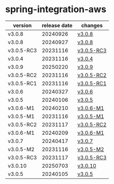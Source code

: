 # spring-integration-aws	


|version|release date|changes|
|---|---|---|
|v3.0.8|20240926|[v3.0.8](./v3.0.8-20240926.md)|
|v3.0.8|20240927|[v3.0.8](./v3.0.8-20240927.md)|
|v3.0.5-RC3|20231116|[v3.0.5-RC3](./v3.0.5-RC3-20231116.md)|
|v3.0.4|20231116|[v3.0.4](./v3.0.4-20231116.md)|
|v3.0.9|20250220|[v3.0.9](./v3.0.9-20250220.md)|
|v3.0.5-RC2|20231116|[v3.0.5-RC2](./v3.0.5-RC2-20231116.md)|
|v3.0.5-RC1|20231116|[v3.0.5-RC1](./v3.0.5-RC1-20231116.md)|
|v3.0.6|20240327|[v3.0.6](./v3.0.6-20240327.md)|
|v3.0.5|20240106|[v3.0.5](./v3.0.5-20240106.md)|
|v3.0.6-M1|20240210|[v3.0.6-M1](./v3.0.6-M1-20240210.md)|
|v3.0.5-M1|20231116|[v3.0.5-M1](./v3.0.5-M1-20231116.md)|
|v3.0.5-RC2|20231117|[v3.0.5-RC2](./v3.0.5-RC2-20231117.md)|
|v3.0.6-M1|20240209|[v3.0.6-M1](./v3.0.6-M1-20240209.md)|
|v3.0.7|20240417|[v3.0.7](./v3.0.7-20240417.md)|
|v3.0.5-M2|20231116|[v3.0.5-M2](./v3.0.5-M2-20231116.md)|
|v3.0.5-RC3|20231117|[v3.0.5-RC3](./v3.0.5-RC3-20231117.md)|
|v3.0.10|20250703|[v3.0.10](./v3.0.10-20250703.md)|
|v3.0.5|20240105|[v3.0.5](./v3.0.5-20240105.md)|
